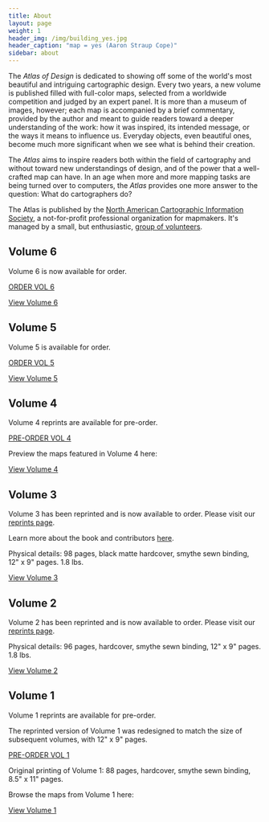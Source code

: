```yaml
---
title: About
layout: page
weight: 1
header_img: /img/building_yes.jpg
header_caption: "map = yes (Aaron Straup Cope)"
sidebar: about
---
```


The <em>Atlas of Design</em> is dedicated to showing off some of the world's most beautiful and intriguing cartographic design. Every two years, a new volume is published filled with full-color maps, selected from a worldwide competition and judged by an expert panel. It is more than a museum of images, however; each map is accompanied by a brief commentary, provided by the author and meant to guide readers toward a deeper understanding of the work: how it was inspired, its intended message, or the ways it means to influence us. Everyday objects, even beautiful ones, become much more significant when we see what is behind their creation.

The <em>Atlas</em> aims to inspire readers both within the field of cartography and without toward new understandings of design, and of the power that a well-crafted map can have. In an age when more and more mapping tasks are being turned over to computers, the <em>Atlas</em> provides one more answer to the question: What do cartographers do?

The Atlas is published by the <a href="http://nacis.org">North American Cartographic Information Society</a>, a not-for-profit professional organization for mapmakers. It's managed by a small, but enthusiastic, <a title="Staff" href="http://atlasofdesign.org/about/staff/">group of volunteers</a>.

## Volume 6

Volume 6 is now available for order.<br>

<a href="https://atlasofdesign.bigcartel.com/product/atlas-of-design-volume-6" target="_blank" class="button button-blue">ORDER VOL 6  <i class="fa fa-hand-o-right"></i></a>

<a class="button" href="http://atlasofdesign.org/six">View Volume 6</a>

## Volume 5

Volume 5 is available for order.<br>

<a href="https://atlasofdesign.bigcartel.com/product/atlas-of-design-volume-5" target="_blank" class="button button-blue">ORDER VOL 5  <i class="fa fa-hand-o-right"></i></a>

<a class="button" href="http://atlasofdesign.org/five">View Volume 5</a>


## Volume 4

Volume 4 reprints are available for pre-order.

<a href="https://atlasofdesign.bigcartel.com/product/pre-order-atlas-of-design-volume-4-reprint" target="_blank" class="button button-blue">PRE-ORDER VOL 4  <i class="fa fa-hand-o-right"></i></a>

<!--You can join the waiting list for reprints of Volume 4 here: <br>
<a href="https://forms.gle/5e4yfBRvRCZUube56" target="_blank" class="button">Contact form for Volume 4 reprints <i class="fa fa-list"></i></a>-->

Preview the maps featured in Volume 4 here:  <br>

<a class="button" href="http://atlasofdesign.org/four">View Volume 4</a>

## Volume 3

Volume 3 has been reprinted and is now available to order. Please visit our [reprints page](/reprints).

Learn more about the book and contributors [here](/2016/10/16/v3-pre-release/).

Physical details: 98 pages, black matte hardcover, smythe sewn binding, 12" x 9" pages. 1.8 lbs.

<a class="button" href="http://atlasofdesign.org/three">View Volume 3</a>

## Volume 2

Volume 2 has been reprinted and is now available to order. Please visit our [reprints page](/reprints).

Physical details: 96 pages, hardcover, smythe sewn binding, 12" x 9" pages. 1.8 lbs.

<a class="button" href="http://atlasofdesign.org/two">View Volume 2</a>

## Volume 1

Volume 1 reprints are available for pre-order.

The reprinted version of Volume 1 was redesigned to match the size of subsequent volumes, with 12" x 9" pages.

<a href="https://atlasofdesign.bigcartel.com/product/pre-order-atlas-of-design-volume-1-reprint" target="_blank" class="button button-blue">PRE-ORDER VOL 1  <i class="fa fa-hand-o-right"></i></a>

Original printing of Volume 1: 88 pages, hardcover, smythe sewn binding, 8.5" x 11" pages.

Browse the maps from Volume 1 here:

<a class="button" href="http://atlasofdesign.org/one">View Volume 1</a>
